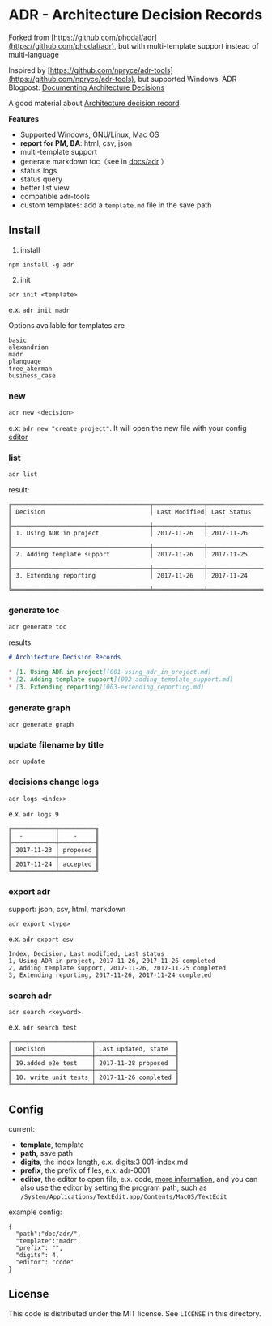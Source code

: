 ADR - Architecture Decision Records
===


Forked from [https://github.com/phodal/adr](https://github.com/phodal/adr), but with multi-template support instead of multi-language

Inspired by [https://github.com/npryce/adr-tools](https://github.com/npryce/adr-tools), but supported Windows.
ADR Blogpost: [Documenting Architecture Decisions](http://thinkrelevance.com/blog/2011/11/15/documenting-architecture-decisions)

A good material about [Architecture decision record](https://github.com/joelparkerhenderson/architecture_decision_record)

**Features**

 - Supported Windows, GNU/Linux, Mac OS
 - **report for PM, BA**: html, csv, json
- multi-template support
 - generate markdown toc（see in [docs/adr](/docs/adr) ）
 - status logs
 - status query
 - better list view
 - compatible adr-tools
 - custom templates: add a `template.md` file in the save path

Install
---

1. install

```
npm install -g adr
```

2. init

```
adr init <template>
```

e.x: ``adr init madr``

Options available for templates are
```
basic
alexandrian
madr
planguage
tree_akerman
business_case
```

### new

```bash
adr new <decision>
```

e.x: ``adr new "create project"``. It will open the new file with your config [editor](#config)

### list

```bash
adr list
```

result:

```
╔══════════════════════════════════════╤══════════════╤═══════════════════╗
║ Decision                             │ Last Modified│ Last Status       ║
╟──────────────────────────────────────┼──────────────┼───────────────────╢
║ 1. Using ADR in project              │ 2017-11-26   │ 2017-11-26        ║
╟──────────────────────────────────────┼──────────────┼───────────────────╢
║ 2. Adding template support           │ 2017-11-26   │ 2017-11-25        ║
╟──────────────────────────────────────┼──────────────┼───────────────────╢
║ 3. Extending reporting               │ 2017-11-26   │ 2017-11-24        ║
╚══════════════════════════════════════╧══════════════╧═══════════════════╝
```

### generate toc

```bash
adr generate toc
```

results:

```markdown
# Architecture Decision Records

* [1. Using ADR in project](001-using_adr_in_project.md)
* [2. Adding template support](002-adding_template_support.md)
* [3. Extending reporting](003-extending_reporting.md)
```

### generate graph

```
adr generate graph
```


### update filename by title

```
adr update
```

### decisions change logs

```
adr logs <index>
```

e.x. ``adr logs 9``

```
╔════════════╤══════════╗
║  -         │    -     ║
╟────────────┼──────────╢
║ 2017-11-23 │ proposed ║
╟────────────┼──────────╢
║ 2017-11-24 │ accepted ║
╚════════════╧══════════╝
```

### export adr

support: json, csv, html, markdown

```
adr export <type>
```

e.x. ``adr export csv``

```
Index, Decision, Last modified, Last status
1, Using ADR in project, 2017-11-26, 2017-11-26 completed
2, Adding template support, 2017-11-26, 2017-11-25 completed
3, Extending reporting, 2017-11-26, 2017-11-24 completed
```

### search adr

```
adr search <keyword>
```

e.x. ``adr search test``

```
╔══════════════════════╤══════════════════════╗
║ Decision             │ Last updated, state  ║
╟──────────────────────┼──────────────────────╢
║ 19.added e2e test    │ 2017-11-28 proposed  ║
╟──────────────────────┼──────────────────────╢
║ 10. write unit tests │ 2017-11-26 completed ║
╚══════════════════════╧══════════════════════╝
```

Config
---

current:
 
  - **template**, template
  - **path**, save path
  - **digits**, the index length, e.x. digits:3 001-index.md
  - **prefix**, the prefix of files, e.x. adr-0001
  - **editor**, the editor to open file, e.x. code, [more information](https://github.com/lahmatiy/open-in-editor#editor), and you can also use the editor by setting the program path, such as `/System/Applications/TextEdit.app/Contents/MacOS/TextEdit`

example config: 

```
{
  "path":"doc/adr/",
  "template":"madr",
  "prefix": "",
  "digits": 4,
  "editor": "code"
}
```

License
---
  This code is distributed under the MIT license. See `LICENSE` in this directory.

